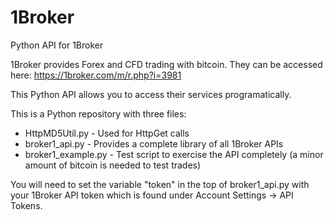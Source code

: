 # 1Broker
Python API for 1Broker

1Broker provides Forex and CFD trading with bitcoin.  They can be accessed here:
https://1broker.com/m/r.php?i=3981

This Python API allows you to access their services programatically.

This is a Python repository with three files:
* HttpMD5Util.py - Used for HttpGet calls
* broker1_api.py - Provides a complete library of all 1Broker APIs
* broker1_example.py - Test script to exercise the API completely (a minor amount of bitcoin is needed to test trades)

You will need to set the variable "token" in the top of broker1_api.py with your 1Broker API token which is found under Account Settings -> API Tokens.


